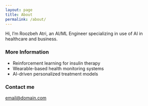 ```yaml
---
layout: page
title: About
permalink: /about/
---
```


Hi, I’m Roozbeh Atri, an AI/ML Engineer specializing in use of AI in healthcare and business.

### More Information

- Reinforcement learning for insulin therapy
- Wearable-based health monitoring systems
- AI-driven personalized treatment models

### Contact me

[email@domain.com](mailto:roozbeh.atri@gmail.com)